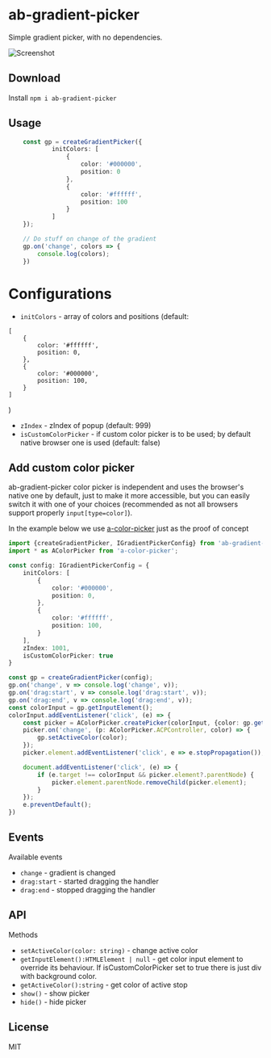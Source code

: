 # ab-gradient-picker

Simple gradient picker, with no dependencies.

![Screenshot](https://iili.io/3sxIs4.png)

## Download

Install `npm i ab-gradient-picker`





## Usage

```ts
    const gp = createGradientPicker({
            initColors: [
                {
                    color: '#000000',
                    position: 0        
                },
                {
                    color: '#ffffff',
                    position: 100        
                }
            ]       
    });

    // Do stuff on change of the gradient
    gp.on('change', colors => {
        console.log(colors);
    })
```





# Configurations

* `initColors` - array of colors and positions (default: 
```
[
    { 
        color: '#ffffff',
        position: 0,            
    },
    {
        color: '#000000',
        position: 100,
    }
]

```
)
* `zIndex` - zIndex of popup (default: 999)
* `isCustomColorPicker` - if custom color picker is to be used; by default native browser one is used (default: false)




## Add custom color picker

ab-gradient-picker color picker is independent and uses the browser's native one by default, just to make it more accessible, but you can easily switch it with one of your choices (recommended as not all browsers support properly `input[type=color]`).

In the example below we use [a-color-picker](https://narsenico.github.io/a-color-picker/) just as the proof of concept

```ts
import {createGradientPicker, IGradientPickerConfig} from 'ab-gradient-picker';
import * as AColorPicker from 'a-color-picker';

const config: IGradientPickerConfig = {
    initColors: [
        {
            color: '#000000',
            position: 0,
        },
        {
            color: '#ffffff',
            position: 100,
        }
    ],
    zIndex: 1001,
    isCustomColorPicker: true
}

const gp = createGradientPicker(config);
gp.on('change', v => console.log('change', v));
gp.on('drag:start', v => console.log('drag:start', v));
gp.on('drag:end', v => console.log('drag:end', v));
const colorInput = gp.getInputElement();
colorInput.addEventListener('click', (e) => {
    const picker = AColorPicker.createPicker(colorInput, {color: gp.getActiveColor()});
    picker.on('change', (p: AColorPicker.ACPController, color) => {
        gp.setActiveColor(color);
    });
    picker.element.addEventListener('click', e => e.stopPropagation());

    document.addEventListener('click', (e) => {
        if (e.target !== colorInput && picker.element?.parentNode) {
            picker.element.parentNode.removeChild(picker.element);
        }
    });
    e.preventDefault();
})


```


## Events

Available events

* `change` - gradient is changed
* `drag:start` - started dragging the handler
* `drag:end` - stopped dragging the handler

## API

Methods

* `setActiveColor(color: string)` - change active color
* `getInputElement():HTMLElement | null` - get color input element to override its behaviour. If isCustomColorPicker set to true there is just div with background color. 
* `getActiveColor():string` - get color of active stop
* `show()` - show picker
* `hide()` - hide picker
## License

MIT
